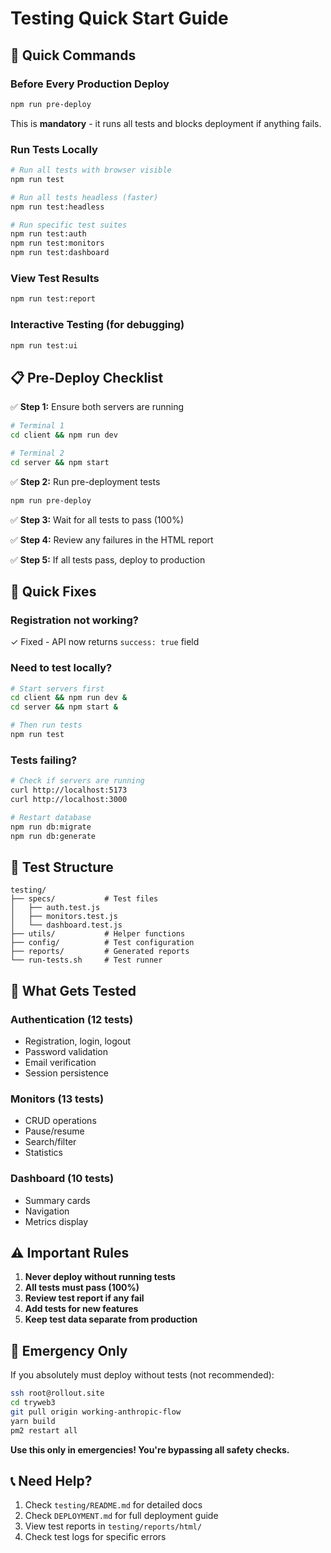 # Testing Quick Start Guide

## 🚀 Quick Commands

### Before Every Production Deploy
```bash
npm run pre-deploy
```
This is **mandatory** - it runs all tests and blocks deployment if anything fails.

### Run Tests Locally
```bash
# Run all tests with browser visible
npm run test

# Run all tests headless (faster)
npm run test:headless

# Run specific test suites
npm run test:auth
npm run test:monitors
npm run test:dashboard
```

### View Test Results
```bash
npm run test:report
```

### Interactive Testing (for debugging)
```bash
npm run test:ui
```

## 📋 Pre-Deploy Checklist

✅ **Step 1:** Ensure both servers are running
```bash
# Terminal 1
cd client && npm run dev

# Terminal 2
cd server && npm start
```

✅ **Step 2:** Run pre-deployment tests
```bash
npm run pre-deploy
```

✅ **Step 3:** Wait for all tests to pass (100%)

✅ **Step 4:** Review any failures in the HTML report

✅ **Step 5:** If all tests pass, deploy to production

## 🔧 Quick Fixes

### Registration not working?
✓ Fixed - API now returns `success: true` field

### Need to test locally?
```bash
# Start servers first
cd client && npm run dev &
cd server && npm start &

# Then run tests
npm run test
```

### Tests failing?
```bash
# Check if servers are running
curl http://localhost:5173
curl http://localhost:3000

# Restart database
npm run db:migrate
npm run db:generate
```

## 📁 Test Structure

```
testing/
├── specs/           # Test files
│   ├── auth.test.js
│   ├── monitors.test.js
│   └── dashboard.test.js
├── utils/           # Helper functions
├── config/          # Test configuration
├── reports/         # Generated reports
└── run-tests.sh     # Test runner
```

## 🎯 What Gets Tested

### Authentication (12 tests)
- Registration, login, logout
- Password validation
- Email verification
- Session persistence

### Monitors (13 tests)
- CRUD operations
- Pause/resume
- Search/filter
- Statistics

### Dashboard (10 tests)
- Summary cards
- Navigation
- Metrics display

## ⚠️ Important Rules

1. **Never deploy without running tests**
2. **All tests must pass (100%)**
3. **Review test report if any fail**
4. **Add tests for new features**
5. **Keep test data separate from production**

## 🚨 Emergency Only

If you absolutely must deploy without tests (not recommended):
```bash
ssh root@rollout.site
cd tryweb3
git pull origin working-anthropic-flow
yarn build
pm2 restart all
```

**Use this only in emergencies! You're bypassing all safety checks.**

## 📞 Need Help?

1. Check `testing/README.md` for detailed docs
2. Check `DEPLOYMENT.md` for full deployment guide
3. View test reports in `testing/reports/html/`
4. Check test logs for specific errors

